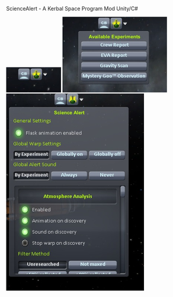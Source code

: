 ScienceAlert - A Kerbal Space Program Mod
Unity/C#

![Screenshot 1](./toolbar.jpeg)
![Screenshot 2](./button_clicked.jpeg)
![Screenshot 3](./options.jpeg)